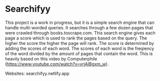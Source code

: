# Searchifyy
This project is a work in progress, but it is a simple search engine that can handle multi-worded queries. It searches through a few dozen pages that were crawled through books.toscrape.com. This search engine gives each page a score which is used to rank the pages based on the query. The higher the score the higher the page will rank. The score is determined by adding the scores of each word. The scores of each word is the freqiency of the word divided by the amount of pages that contain the word. This is heavily based on this video by Computerphile (https://www.youtube.com/watch?v=vrjAIBgxm_w).

Websites: searchifyy.netlify.app
